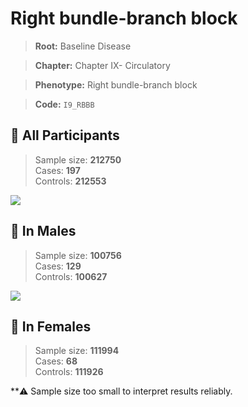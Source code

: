 # Right bundle-branch block

> **Root:** Baseline Disease  

> **Chapter:** Chapter IX- Circulatory  

> **Phenotype:** Right bundle-branch block  

> **Code:** `I9_RBBB`

## 🧪 All Participants  
> Sample size: **212750**  
> Cases: **197**  
> Controls: **212553**
<img src="/Disease/Figures/ALL/Baseline/I9_RBBB.png"/>
<CsvTable src="/public/Disease/Data/ALL/Baseline/LG_I9_RBBB.csv" label="🔍 View full results" />

## 👨 In Males  
> Sample size: **100756**  
> Cases: **129**  
> Controls: **100627**
<img src="/Disease/Figures/Male/Baseline/I9_RBBB.png"/>
<CsvTable src="/public/Disease/Data/Male/Baseline/LG_I9_RBBB.csv" label="🔍 View full results" />

## 👩 In Females  
> Sample size: **111994**  
> Cases: **68**  
> Controls: **111926**

**⚠️ Sample size too small to interpret results reliably.

